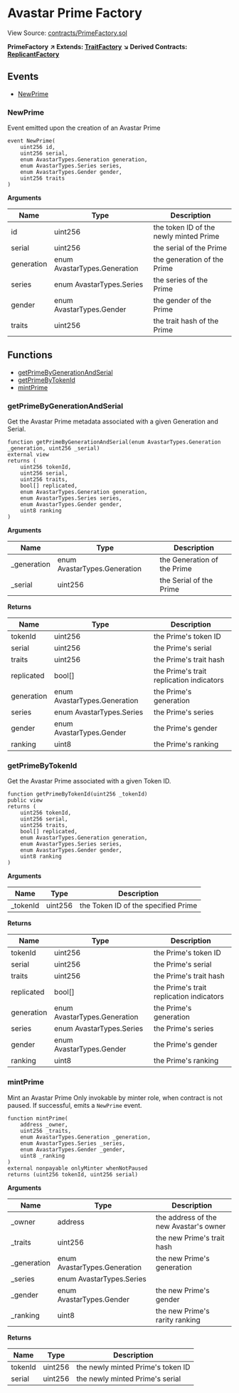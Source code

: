 # Avastar Prime Factory

View Source: [contracts/PrimeFactory.sol](https://github.com/Dapp-Wizards/Avastars-Contracts/blob/master/contracts/PrimeFactory.sol)

**PrimeFactory** **↗ Extends: [TraitFactory](contracts/TraitFactory.md)**
**↘ Derived Contracts: [ReplicantFactory](contracts/ReplicantFactory.md)**

## **Events**

- [NewPrime](#newprime)

### NewPrime

Event emitted upon the creation of an Avastar Prime

```solidity
event NewPrime(
	uint256 id,
	uint256 serial,
	enum AvastarTypes.Generation generation,
	enum AvastarTypes.Series series,
	enum AvastarTypes.Gender gender,
	uint256 traits
)
```

**Arguments**

| Name        | Type           | Description  |
| ------------- |------------- | -----|
| id | uint256 | the token ID of the newly minted Prime | 
| serial | uint256 | the serial of the Prime | 
| generation | enum AvastarTypes.Generation | the generation of the Prime | 
| series | enum AvastarTypes.Series | the series of the Prime | 
| gender | enum AvastarTypes.Gender | the gender of the Prime | 
| traits | uint256 | the trait hash of the Prime | 

## **Functions**

- [getPrimeByGenerationAndSerial](#getprimebygenerationandserial)
- [getPrimeByTokenId](#getprimebytokenid)
- [mintPrime](#mintprime)

### getPrimeByGenerationAndSerial

Get the Avastar Prime metadata associated with a given Generation and Serial.

```solidity
function getPrimeByGenerationAndSerial(enum AvastarTypes.Generation _generation, uint256 _serial)
external view
returns (
	uint256 tokenId,
	uint256 serial,
	uint256 traits,
	bool[] replicated,
	enum AvastarTypes.Generation generation,
	enum AvastarTypes.Series series,
	enum AvastarTypes.Gender gender,
	uint8 ranking
)
```

**Arguments**

| Name        | Type           | Description  |
| ------------- |------------- | -----|
| _generation | enum AvastarTypes.Generation | the Generation of the Prime | 
| _serial | uint256 | the Serial of the Prime | 

**Returns**

| Name        | Type           | Description  |
| ------------- |------------- | -----|
| tokenId | uint256 | the Prime's token ID | 
| serial | uint256 | the Prime's serial | 
| traits | uint256 | the Prime's trait hash | 
| replicated | bool[] | the Prime's trait replication indicators | 
| generation | enum AvastarTypes.Generation | the Prime's generation | 
| series | enum AvastarTypes.Series | the Prime's series | 
| gender | enum AvastarTypes.Gender | the Prime's gender | 
| ranking | uint8 | the Prime's ranking | 

### getPrimeByTokenId

Get the Avastar Prime associated with a given Token ID.

```solidity
function getPrimeByTokenId(uint256 _tokenId)
public view
returns (
	uint256 tokenId,
	uint256 serial,
	uint256 traits,
	bool[] replicated,
	enum AvastarTypes.Generation generation,
	enum AvastarTypes.Series series,
	enum AvastarTypes.Gender gender,
	uint8 ranking
)
```

**Arguments**

| Name        | Type           | Description  |
| ------------- |------------- | -----|
| _tokenId | uint256 | the Token ID of the specified Prime | 

**Returns**

| Name        | Type           | Description  |
| ------------- |------------- | -----|
| tokenId | uint256 | the Prime's token ID | 
| serial | uint256 | the Prime's serial | 
| traits | uint256 | the Prime's trait hash | 
| replicated | bool[] | the Prime's trait replication indicators | 
| generation | enum AvastarTypes.Generation | the Prime's generation | 
| series | enum AvastarTypes.Series | the Prime's series | 
| gender | enum AvastarTypes.Gender | the Prime's gender | 
| ranking | uint8 | the Prime's ranking | 

### mintPrime

Mint an Avastar Prime
Only invokable by minter role, when contract is not paused.
If successful, emits a `NewPrime` event.

```solidity
function mintPrime(
	address _owner,
	uint256 _traits,
	enum AvastarTypes.Generation _generation,
	enum AvastarTypes.Series _series,
	enum AvastarTypes.Gender _gender,
	uint8 _ranking
)
external nonpayable onlyMinter whenNotPaused 
returns (uint256 tokenId, uint256 serial)
```

**Arguments**

| Name        | Type           | Description  |
| ------------- |------------- | -----|
| _owner | address | the address of the new Avastar's owner | 
| _traits | uint256 | the new Prime's trait hash | 
| _generation | enum AvastarTypes.Generation | the new Prime's generation | 
| _series | enum AvastarTypes.Series |  | 
| _gender | enum AvastarTypes.Gender | the new Prime's gender | 
| _ranking | uint8 | the new Prime's rarity ranking | 

**Returns**

| Name        | Type           | Description  |
| ------------- |------------- | -----|
| tokenId | uint256 | the newly minted Prime's token ID | 
| serial | uint256 | the newly minted Prime's serial | 

